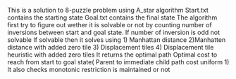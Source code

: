 This is a solution to 8-puzzle problem using A_star algorithm
Start.txt contains the starting state
Goal.txt contains the final state
The algorithm first try to figure out wether it is solvable or not by counting number of inversions between start and goal state. If number of inversion is odd not solvable
If solvable then it solves using 1) Manhattan distance 2)Manhatten distance with added zero tile 3) Displacement tiles 4) Displacement tile heuristic  with added zero tiles
It returns the optimal path 
Optimal cost to reach from start to goal state( Parent to immediate child path cost uniform 1)
It also checks monotonic restriction is maintained or not
